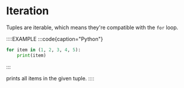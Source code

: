 # Iteration

Tuples are iterable, which means they're compatible with the `for` loop.

::::EXAMPLE
:::code{caption="Python"}

```python
for item in (1, 2, 3, 4, 5):
    print(item)
```

:::

prints all items in the given tuple.
::::
